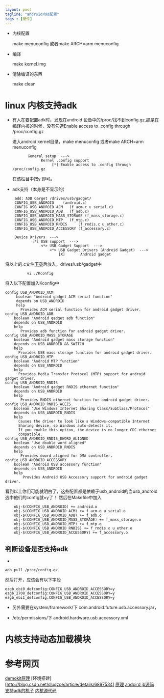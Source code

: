 ```yaml
---
layout: post
tagline: "android内核配置"
tags : [硬件]
---
```


* 内核配置

   make menuconfig 或者make ARCH=arm menuconfig

* 编译

   make kernel.img

* 清除编译的东西

   make clean

# linux 内核支持adk #

* 有人在要配置adk时，发现在android 设备中的/proc/找不到config.gz,那是在编译内核的时候，没有勾选Enable access to .config through /proc/config.gz

   进入android kernel目录，make menuconfig 或者make ARCH=arm menuconfig

             General setup  --->
                   Kernel .config support
                        [*] Enable access to .config through /proc/config.gz
   在该栏目中按y 即可。

*  adk支持（本身是不显示的）

        add: ADB Garget /drives/usb/gadget/
        CONFIG_USB_ANDROID    (android.c)
        CONFIG_USB_ANDROID_ACM   (f_acm.c u_serial.c)
        CONFIG_USB_ANDROID_ADB   (f_adb.c)
        CONFIG_USB_ANDROID_MASS_STORAGE (f_mass_storage.c)
        CONFIG_USB_ANDROID_MTP   (f_mtp.c)
        CONFIG_USB_ANDROID_RNDIS     (f_rndis.c u_ether.c)
        CONFIG_USB_ANDROID_ACCESSORY (f_accessory.c)

        Device Drivers  --->
                [*] USB support  --->
                    <*> USB Gadget Support  --->
                        <*> USB Gadget Drivers (Android Gadget)  --->
                            [X]       Android gadget


将以上的.c文件[下载](https://gitorious.org/replicant/kernel_samsung_crespo/source/b15e5954ceec385abe84e2928dd08d8917e18627:drivers/usb/gadget)后放入，drives/usb/gadget中

              vi ./Kconfig

将入以下配置加入Kconfig中

    config USB_ANDROID_ACM
         boolean "Android gadget ACM serial function"
         depends on USB_ANDROID
         help
           Provides ACM serial function for android gadget driver.
    config USB_ANDROID_ADB
        boolean "Android gadget adb function"
        depends on USB_ANDROID
        help
           Provides adb function for android gadget driver.
    config USB_ANDROID_MASS_STORAGE
        boolean "Android gadget mass storage function"
        depends on USB_ANDROID && SWITCH
        help
          Provides USB mass storage function for android gadget driver.
    config USB_ANDROID_MTP
        boolean "Android MTP function"
        depends on USB_ANDROID
        help
          Provides Media Transfer Protocol (MTP) support for android gadget driver.
    config USB_ANDROID_RNDIS
        boolean "Android gadget RNDIS ethernet function"
        depends on USB_ANDROID
        help
           Provides RNDIS ethernet function for android gadget driver.
    config USB_ANDROID_RNDIS_WCEIS
        boolean "Use Windows Internet Sharing Class/SubClass/Protocol"
        depends on USB_ANDROID_RNDIS
        help
          Causes the driver to look like a Windows-compatible Internet
          Sharing device, so Windows auto-detects it.
          If you enable this option, the device is no longer CDC ethernet
          compatible.
    config USB_ANDROID_RNDIS_DWORD_ALIGNED
        boolean "Use double word aligned"
        depends on USB_ANDROID_RNDIS
        help
           Provides dword aligned for DMA controller.
    config USB_ANDROID_ACCESSORY
        boolean "Android USB accessory function"
        depends on USB_ANDROID
        help
            Provides Android USB Accessory support for android gadget driver.

看到以上你们可能就明白了，这些配置都是依赖于usb_android的当usb_android选中他们的config就=y了！
然后在Makefile中加入

        obj-$(CONFIG_USB_ANDROID) += android.o
        obj-$(CONFIG_USB_ANDROID_ACM) += f_acm.o u_serial.o
        obj-$(CONFIG_USB_ANDROID_ADB) += f_adb.o
        obj-$(CONFIG_USB_ANDROID_MASS_STORAGE) += f_mass_storage.o
        obj-$(CONFIG_USB_ANDROID_MTP) += f_mtp.o
        obj-$(CONFIG_USB_ANDROID_RNDIS) += f_rndis.o u_ether.o
        obj-$(CONFIG_USB_ANDROID_ACCESSORY) += f_accessory.o


## 判断设备是否支持adk ##

*

    adb pull /proc/config.gz
  然后打开，应该会有以下字段

    ezgb_ebi0_defconfig:CONFIG_USB_ANDROID_ACCESSORY=y
    ezgb_2708_defconfig:CONFIG_USB_ANDROID_ACCESSORY=y
    ezgb_ebi1_defconfig:CONFIG_USB_ANDROID_ACCESSORY=y

* 另外需要在system/framework/下 com.android.future.usb.accessory.jar，

* /etc/permissions/下 android.hardware.usb.accessory.xml



# 内核支持动态加载模块 #


# 参考网页 #
[demokit原理](http://jeffreysambells.com/2011/05/17/understanding-the-demokit-pde-arduino-sketch)
[环境搭建][http://blog.csdn.net/slugzoe/article/details/6897534]
[原理](http://blog.chinaunix.net/uid-20514606-id-3554659.html)
[andoird jb源码](https://www.codeaurora.org/cgit)
[支持adk的机子](http://www.microchip.com/stellent/idcplg?IdcService=SS_GET_PAGE&nodeId=2919&param=en546070)
[内核源代码](https://git.kernel.org/cgit/linux/kernel/git/torvalds/linux.git/tree/?id=refs/tags/v3.13-rc6)
